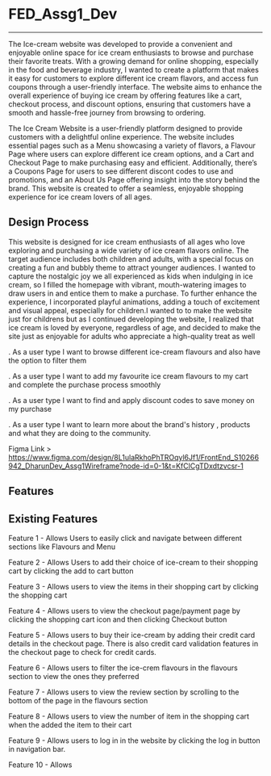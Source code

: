 # FED_Assg1_Dev
------------------------------------------------------

The Ice-cream website was developed to provide a convenient and enjoyable online space for ice cream enthusiasts to browse and purchase their favorite treats. With a growing demand for online shopping, especially in the food and beverage industry, I wanted to create a platform that makes it easy for customers to explore different ice cream flavors, and access fun coupons through a user-friendly interface. The website aims to enhance the overall experience of buying ice cream by offering features like a cart, checkout process, and discount options, ensuring that customers have a smooth and hassle-free journey from browsing to ordering.

The Ice Cream Website is a user-friendly platform designed to provide customers with a delightful online experience. The website includes essential pages such as a Menu showcasing a variety of flavors, a Flavour Page where users can explore different ice cream options, and a Cart and Checkout Page to make purchasing easy and efficient. Additionally, there’s a Coupons Page for users to see different discont codes to use and promotions, and an About Us Page offering insight into the story behind the brand. This website is created to offer a seamless, enjoyable shopping experience for ice cream lovers of all ages.

Design Process
------------------------------------------------------

This website is designed for ice cream enthusiasts of all ages who love exploring and purchasing a wide variety of ice cream flavors online. The target audience includes both children and adults, with a special focus on creating a fun and bubbly theme to attract younger audiences. I wanted to capture the nostalgic joy we all experienced as kids when indulging in ice cream, so I filled the homepage with vibrant, mouth-watering images to draw users in and entice them to make a purchase. To further enhance the experience, I incorporated playful animations, adding a touch of excitement and visual appeal, especially for children.I wanted to to make the website just for childrens but as I continued developing the website, I realized that ice cream is loved by everyone, regardless of age, and decided to make the site just as enjoyable for adults who appreciate a high-quality treat as well

. As a user type I want to browse different ice-cream flavours and also have the option to filter them

. As a user type I want to add my favourite ice cream flavours to my cart and complete the purchase process smoothly

. As a user type I want to find and apply discount codes to save money on my purchase

. As a user type I want to learn more about the brand's history , products and what they are doing to the community.

Figma Link > https://www.figma.com/design/8L1ulaRkhoPhTROqyl6Jf1/FrontEnd_S10266942_DharunDev_Assg1Wireframe?node-id=0-1&t=KfClCgTDxdtzvcsr-1

Features
------------------------------------------------------
Existing Features
------------------------------------------------------

Feature 1 - Allows Users to easily click and navigate between different sections like Flavours and Menu

Feature 2 - Allows Users to add their choice of ice-cream to their shopping cart by clicking the add to cart button

Feature 3 - Allows users to view the items in their shopping cart by clicking the shopping cart

Feature 4 - Allows users to view the checkout page/payment page by clicking the shopping cart icon and then clicking Checkout button

Feature 5 - Allows users to buy their ice-cream by adding their credit card details in the checkout page. There is also credit card validation features in the checkout page to check for credit cards.

Feature 6 - Allows users to filter the ice-crem flavours in the flavours section to view the ones they preferred

Feature 7 - Allows users to view the review section by scrolling to the bottom of the page in the flavours section

Feature 8 - Allows users to view the number of item in the shopping cart when the added the item to their cart

Feature 9 - Allows users to log in in the website by clicking the log in button in navigation bar.

Feature 10 - Allows




